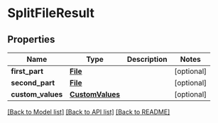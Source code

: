 # SplitFileResult

## Properties
Name | Type | Description | Notes
------------ | ------------- | ------------- | -------------
**first_part** | [**File**](File.md) |  | [optional] 
**second_part** | [**File**](File.md) |  | [optional] 
**custom_values** | [**CustomValues**](CustomValues.md) |  | [optional] 

[[Back to Model list]](../README.md#documentation-for-models) [[Back to API list]](../README.md#documentation-for-api-endpoints) [[Back to README]](../README.md)

